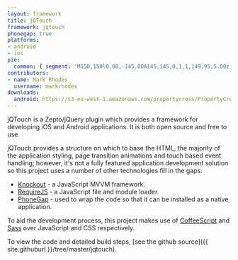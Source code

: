 ```yaml
---
layout: framework
title: jQTouch
framework: jqtouch
phonegap: true
platforms:
- android
- ios
pie:
  common: { segment: 'M150,150l0.00,-145.00A145,145,0,1,1,149.95,5.00z' }
contributors:
- name: Mark Rhodes
  username: markrhodes
downloads:
  android: https://s3-eu-west-1.amazonaws.com/propertycross/PropertyCross-jqtouch-ce8e28b80dae09684b2022bfece8a13c101c6d24.apk
---
```

jQTouch is a Zepto/jQuery plugin which provides a framework for developing iOS and Android applications.  It is both open source and free to use.

jQTouch provides a structure on which to base the HTML, the majority of the application styling, page transition animations and touch based event handling; however, it's not a fully featured application development solution so this project uses a number of other technologies fill in the gaps:

* [Knockout](http://knockoutjs.com/) - a JavaScript MVVM framework.
* [RequireJS](http://requirejs.org/) - a JavaScript file and module loader.
* [PhoneGap](http://phonegap.com/) - used to wrap the code so that it can be installed as a native application.

To aid the development process, this project makes use of [CoffeeScript](http://coffeescript.org/) and [Sass](http://sass-lang.com/) over JavaScript and CSS respectively.

To view the code and detailed build steps, [see the github source]({{ site.githuburl }}/tree/master/jqtouch).
